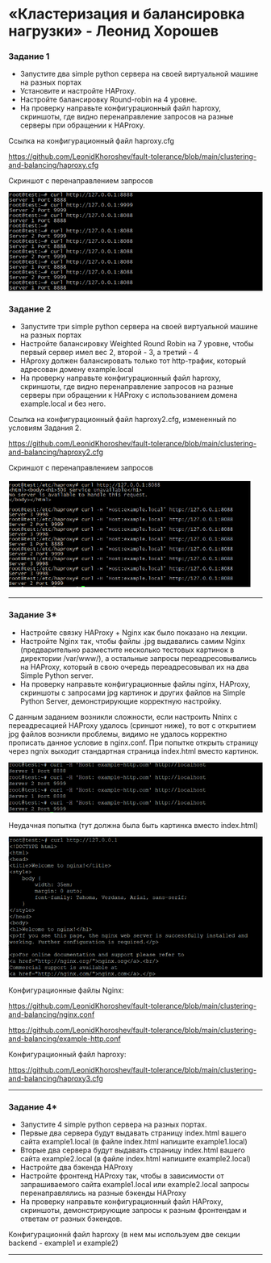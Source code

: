 # «Кластеризация и балансировка нагрузки» - Леонид Хорошев

### Задание 1
- Запустите два simple python сервера на своей виртуальной машине на разных портах
- Установите и настройте HAProxy.
- Настройте балансировку Round-robin на 4 уровне.
- На проверку направьте конфигурационный файл haproxy, скриншоты, где видно перенаправление запросов на разные серверы при обращении к HAProxy.

Ссылка на конфигурационный файл haproxy.cfg

https://github.com/LeonidKhoroshev/fault-tolerance/blob/main/clustering-and-balancing/haproxy.cfg

Скриншот с перенаправлением запросов

![alt text](https://github.com/LeonidKhoroshev/fault-tolerance/blob/main/clustering-and-balancing/balancing1.1.png)

### Задание 2
- Запустите три simple python сервера на своей виртуальной машине на разных портах
- Настройте балансировку Weighted Round Robin на 7 уровне, чтобы первый сервер имел вес 2, второй - 3, а третий - 4
- HAproxy должен балансировать только тот http-трафик, который адресован домену example.local
- На проверку направьте конфигурационный файл haproxy, скриншоты, где видно перенаправление запросов на разные серверы при обращении к HAProxy c использованием домена example.local и без него.

Ссылка на конфигурационный файл haproxy2.cfg, измененный по условиям Задания 2.

https://github.com/LeonidKhoroshev/fault-tolerance/blob/main/clustering-and-balancing/haproxy2.cfg

Скриншот с перенаправлением запросов

![alt text](https://github.com/LeonidKhoroshev/fault-tolerance/blob/main/clustering-and-balancing/balancing2.1.png)

---
### Задание 3*
- Настройте связку HAProxy + Nginx как было показано на лекции.
- Настройте Nginx так, чтобы файлы .jpg выдавались самим Nginx (предварительно разместите несколько тестовых картинок в директории /var/www/), а остальные запросы переадресовывались на HAProxy, который в свою очередь переадресовывал их на два Simple Python server.
- На проверку направьте конфигурационные файлы nginx, HAProxy, скриншоты с запросами jpg картинок и других файлов на Simple Python Server, демонстрирующие корректную настройку.

С данным заданием возникли сложности, если настроить Nпinx с переадресацией HAProxy удалось (сриншот ниже), то вот с открытием jpg файлов возникли проблемы, видимо не удалось корректно прописать данное условие в nginx.conf. При попытке открыть страницу через ngnix выходит стандартная страница index.html вместо картинок.

![alt text](https://github.com/LeonidKhoroshev/fault-tolerance/blob/main/clustering-and-balancing/balancing3.1.png)

Неудачная попытка (тут должна была быть картинка вместо index.html)

![alt text](https://github.com/LeonidKhoroshev/fault-tolerance/blob/main/clustering-and-balancing/balancing3.2.png)

Конфигурационные файлы Nginx:

https://github.com/LeonidKhoroshev/fault-tolerance/blob/main/clustering-and-balancing/nginx.conf

https://github.com/LeonidKhoroshev/fault-tolerance/blob/main/clustering-and-balancing/example-http.conf

Конфигурационный файл haproxy:

https://github.com/LeonidKhoroshev/fault-tolerance/blob/main/clustering-and-balancing/haproxy3.cfg

---

### Задание 4*
- Запустите 4 simple python сервера на разных портах.
- Первые два сервера будут выдавать страницу index.html вашего сайта example1.local (в файле index.html напишите example1.local)
- Вторые два сервера будут выдавать страницу index.html вашего сайта example2.local (в файле index.html напишите example2.local)
- Настройте два бэкенда HAProxy
- Настройте фронтенд HAProxy так, чтобы в зависимости от запрашиваемого сайта example1.local или example2.local запросы перенаправлялись на разные бэкенды HAProxy
- На проверку направьте конфигурационный файл HAProxy, скриншоты, демонстрирующие запросы к разным фронтендам и ответам от разных бэкендов.

Конфигурационнй файл haproxy (в нем мы используем две секции backend - example1 и example2)

------


